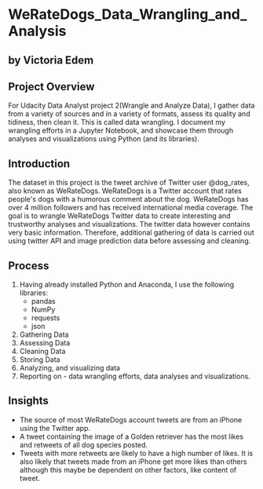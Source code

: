 # WeRateDogs_Data_Wrangling_and_Analysis

## by Victoria Edem

## Project Overview
For Udacity Data Analyst project 2(Wrangle and Analyze Data), I gather data from a variety of sources and in a variety of formats, assess its quality and tidiness, then clean it. This is called data wrangling. I document my wrangling efforts in a Jupyter Notebook, and showcase them through analyses and visualizations using Python (and its libraries).


## Introduction
The dataset in this project is the tweet archive of Twitter user @dog_rates, also known as WeRateDogs. WeRateDogs is a Twitter account that rates people's dogs with a humorous comment about the dog. WeRateDogs has over 4 million followers and has received international media coverage. 
The goal is to wrangle WeRateDogs Twitter data to create interesting and trustworthy analyses and visualizations. The twitter data however contains very basic information. Therefore,  additional gathering of data is carried out using twitter API and image prediction data before assessing and cleaning.

## Process
1. Having already installed Python and Anaconda, I use the following libraries:
   * pandas
   * NumPy
   * requests
   * json
2. Gathering Data 
3. Assessing Data
4. Cleaning Data
5. Storing Data
6. Analyzing, and visualizing data
7. Reporting on - data wrangling efforts, data analyses and visualizations.


## Insights
  * The source of most WeRateDogs account tweets are from an iPhone using the Twitter app.
  * A tweet containing the image of a Golden retriever has the most likes and retweets of all dog species posted.
  * Tweets with more retweets are likely to have a high number of likes. It is also likely that tweets made from an iPhone get more likes than others although this maybe be dependent on other factors, like content of tweet.
 

